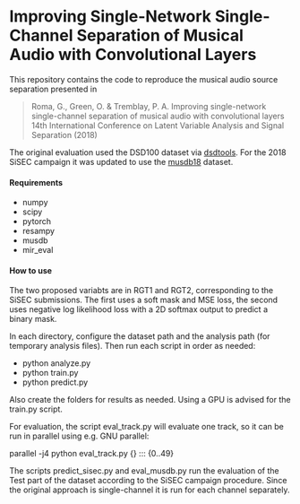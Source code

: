 # Improving Single-Network Single-Channel Separation of Musical Audio with Convolutional Layers

This repository contains the code to reproduce the musical audio source separation presented in

> Roma, G., Green, O. & Tremblay, P. A. Improving single-network single-channel separation of musical audio with convolutional layers
14th International Conference on Latent Variable Analysis and Signal Separation (2018)

The original evaluation used the DSD100 dataset via [dsdtools](https://github.com/faroit/dsdtools). For the 2018 SiSEC campaign it was updated to use the [musdb18](https://sigsep.github.io/musdb) dataset.

#### Requirements
- numpy
- scipy
- pytorch
- resampy
- musdb
- mir_eval

#### How to use
The two proposed variabts are in RGT1 and RGT2, corresponding to the SiSEC submissions. The first uses a soft mask and MSE loss, the second uses negative log likelihood loss with a 2D softmax output to predict a binary mask.

In each directory, configure the dataset path and the analysis path (for temporary analysis files).
Then run each script in order as needed:
- python analyze.py
- python train.py
- python predict.py

Also create the folders for results as needed. Using a GPU is advised for the train.py script.

For evaluation, the script eval_track.py will evaluate one track, so it can be run in parallel using e.g. GNU parallel:

parallel -j4 python eval_track.py {} ::: {0..49}

The scripts predict_sisec.py and eval_musdb.py run the evaluation of the Test part of the dataset according to the SiSEC campaign procedure. Since the original approach is single-channel it is run for each channel separately.
